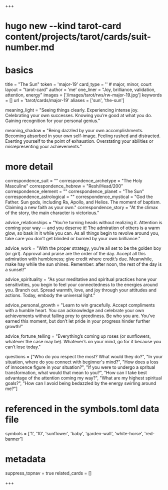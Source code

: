 +++
# hugo new --kind tarot-card content/projects/tarot/cards/suit-number.md
# basics
title     		 = "The Sun"
token					 = 'major-19'
card_type			 = '' # major, minor, court
layout				 = "tarot-card"
author    		 = 'me'
one_liner 		 = "Joy, brilliance, validation, attention, energy"
images				 = ['/images/tarot/rws/rw-major-19.jpg']
keywords			 = []
url						 = 'tarot/cards/major-19'
aliases				 = ['sun', 'the-sun']

meaning_light  = "Seeing things clearly. Experiencing intense joy. Celebrating your own successes. Knowing you’re good at what you do. Gaining recognition for your personal genius."

meaning_shadow = "Being dazzled by your own accomplishments. Becoming absorbed in your own self-image. Feeling rushed and distracted. Exerting yourself to the point of exhaustion. Overstating your abilities or misrepresenting your achievements."

# more detail
correspondence_suit 				= ""
correspondence_archetype 		= "The Holy Masculine"
correspondence_hebrew 			= "Resh/Head/200"
correspondence_element 			= ""
correspondence_planet 			= "The Sun"
correspondence_astrological = ""
correspondence_mystical 		= "God the Father. Sun gods, including Ra, Apollo, and Helios. The moment of baptism. Claiming a new faith as your own."
correspondence_story 				= "At the climax of the story, the main character is victorious."

advice_relationships 	 = "You’re turning heads without realizing it. Attention is coming your way -- and you deserve it! The admiration of others is a warm glow, so bask in it while you can. As all things begin to revolve around you, take care you don’t get blinded or burned by your own brilliance."

advice_work 					 = "With the proper strategy, you’re all set to be the golden boy (or girl). Approval and praise are the order of the day. Accept all this admiration with humbleness; give credit where credit’s due. Meanwhile, make hay while the sun shines. Remember: after noon, the rest of the day is a sunset!"

advice_spirituality 	 = "As your meditative and spiritual practices hone your sensitivities, you begin to feel your connectedness to the energies around you. Branch out. Spread warmth, love, and joy through your attitudes and actions. Today, embody the universal light."

advice_personal_growth = "Learn to win gracefully. Accept compliments with a humble heart. You can acknowledge and celebrate your own achievements without falling prey to greediness. Be who you are. You’ve earned this moment, but don’t let pride in your progress hinder further growth!"

advice_fortune_telling = "Everything’s coming up roses (or sunflowers, whatever the case may be). Whatever’s on your mind, go for it because you can’t lose today."

questions	= ["Who do you respect the most? What would they do?", "In your situation, where do you connect with beginner's mind?", "How does a loss of innocence figure in your situation?", "If you were to undergo a spritual transformation, what would that mean to you?", "How can I take best advantage of the attention coming my way?", "What are my highest spiritual goals?", "How can I avoid being bedazzled by the energy swirling around me?"]

# referenced in the symbols.toml data file
symbols	  = ['1', '10', 'sunflower', 'baby', 'garden-wall', 'white-horse', 'red-banner']

# metadata
suppress_topnav = true
related_cards 	= []

+++